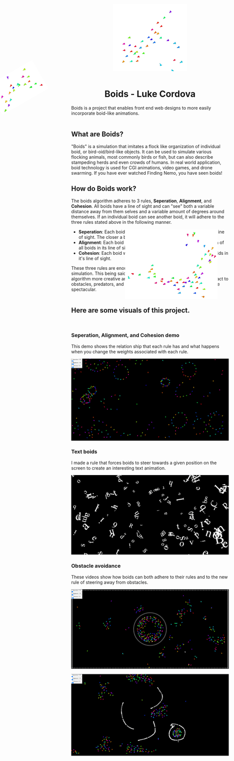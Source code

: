 
<img src="./assets/boids_graphic1.PNG" style="display:block;margin: 0 auto">
<img src="./assets/boids_graphic3.PNG" style="position:absolute;top:770px;left:400px;">
<img src="./assets/boids_graphic2.PNG" style="position:absolute;transform:rotateZ(330deg);left:-30px;">


<!-- ![boids](./assets/boids_graphic2.PNG) -->
<br/>

<h1 align="center">Boids - Luke Cordova</h1>

Boids is a project that enables front end web designs to more easily incorporate boid-like animations.
<br/>
<br/>

## What are Boids?

"Boids" is a simulation that imitates a flock like organization of individual boid, or bird-oid/bird-like objects. It can be used to simulate various flocking animals, most commonly birds or fish, but can also describe stampeding herds and even crowds of humans. In real world application, boid technology is used for CGI animations, video games, and drone swarming. If you have ever watched Finding Nemo, you have seen boids!

## How do Boids work?
The boids algorithm adheres to 3 rules, **Seperation**, **Alignment**, and **Cohesion**. All boids have a line of sight and can "see" both a variable distance away from them selves and a variable amount of degrees around themselves. If an individual boid can see another boid, it will adhere to the three rules stated above in the following manner.
- **Seperation**: Each boid will steer away from another boid within it's line of sight. The closer a boid is, the more it will steer away. 
- **Alignment**: Each boid will steer towards the same average direction of all boids in its line of sight.
- **Cohesion**: Each boid will steer towards the average center of all boids in it's line of sight.

These three rules are enough to create a fully functioning flocking simulation. This being said, more rules can be added to make the boids algorithm more creative and fun! Rules that describe how a boid will react to obstacles, predators, and different forces can make the simulation more spectacular.
<br/>
<br/>

## Here are some visuals of this project.
<br/>


### **Seperation, Alignment, and Cohesion demo**

This demo shows the relation ship that each rule has and what happens when you change the weights associated with each rule.

[![IMAGE ALT TEXT HERE](./assets/boid_3_rules_demo_tn.PNG)](https://youtu.be/YXEsVvIToH0)

### **Text boids**

I made a rule that forces boids to steer towards a given position on the screen to create an interesting text animation.

[![IMAGE ALT TEXT HERE](./assets/boid_paragraph_animation_tn.PNG)](https://youtu.be/YR12S1DWnpU)

### **Obstacle avoidance**

These videos show how boids can both adhere to their rules and to the new rule of steering away from obstacles.

[![IMAGE ALT TEXT HERE](./assets/boid_obstacles_demo_tn.PNG)](https://youtu.be/Qkg0VK_NSYw)

[![IMAGE ALT TEXT HERE](./assets/boid_drawing_obstacles_tn.PNG)](https://youtu.be/hKxcKwqZ51E)

